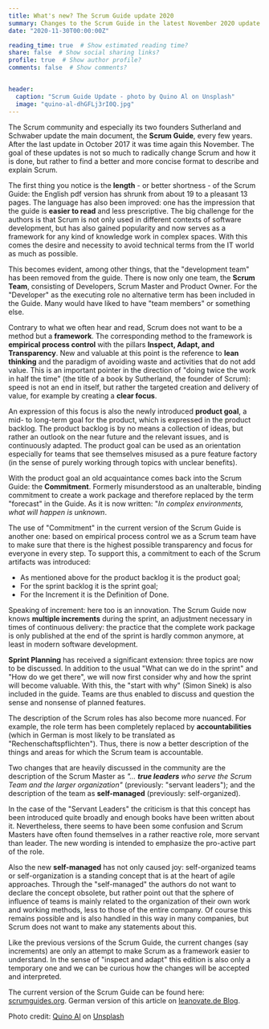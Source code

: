 ```yaml
---
title: What's new? The Scrum Guide update 2020
summary: Changes to the Scrum Guide in the latest November 2020 update.
date: "2020-11-30T00:00:00Z"

reading_time: true  # Show estimated reading time?
share: false  # Show social sharing links?
profile: true  # Show author profile?
comments: false  # Show comments?


header:
  caption: "Scrum Guide Update - photo by Quino Al on Unsplash"
  image: "quino-al-dhGFLj3rI0Q.jpg"
---
```


The Scrum community and especially its two founders Sutherland and Schwaber update the main document, the **Scrum Guide**, every few years. After the last update in October 2017 it was time again this November. The goal of these updates is not so much to radically change Scrum and how it is done, but rather to find a better and more concise format to describe and explain Scrum.

The first thing you notice is the **length** - or better shortness - of the Scrum Guide: the English pdf version has shrunk from about 19 to a pleasant 13 pages. The language has also been improved: one has the impression that the guide is **easier to read** and less prescriptive. The big challenge for the authors is that Scrum is not only used in different contexts of software development, but has also gained popularity and now serves as a framework for any kind of knowledge work in complex spaces. With this comes the desire and necessity to avoid technical terms from the IT world as much as possible.

This becomes evident, among other things, that the "development team" has been removed from the guide. There is now only one team, the **Scrum Team**, consisting of Developers, Scrum Master and Product Owner. For the "Developer" as the executing role no alternative term has been included in the Guide. Many would have liked to have "team members" or something else.

Contrary to what we often hear and read, Scrum does not want to be a method but a **framework**. The corresponding method to the framework is **empirical process control** with the pillars **Inspect, Adapt, and Transparency**. New and valuable at this point is the reference to **lean thinking** and the paradigm of avoiding waste and activities that do not add value. This is an important pointer in the direction of "doing twice the work in half the time" (the title of a book by Sutherland, the founder of Scrum): speed is not an end in itself, but rather the targeted creation and delivery of value, for example by creating a **clear focus**.

An expression of this focus is also the newly introduced **product goal**, a mid- to long-term goal for the product, which is expressed in the product backlog. The product backlog is by no means a collection of ideas, but rather an outlook on the near future and the relevant issues, and is continuously adapted. The product goal can be used as an orientation especially for teams that see themselves misused as a pure feature factory (in the sense of purely working through topics with unclear benefits).

With the product goal an old acquaintance comes back into the Scrum Guide: the **Commitment**. Formerly misunderstood as an unalterable, binding commitment to create a work package and therefore replaced by the term "forecast" in the Guide. As it is now written: "*In complex environments, what will happen is unknown*.

The use of "Commitment" in the current version of the Scrum Guide is another one: based on empirical process control we as a Scrum team have to make sure that there is the highest possible transparency and focus for everyone in every step. To support this, a commitment to each of the Scrum artifacts was introduced:

- As mentioned above for the product backlog it is the product goal;
- For the sprint backlog it is the sprint goal;
- For the Increment it is the Definition of Done.

Speaking of increment: here too is an innovation. The Scrum Guide now knows **multiple increments** during the sprint, an adjustment necessary in times of continuous delivery: the practice that the complete work package is only published at the end of the sprint is hardly common anymore, at least in modern software development.

**Sprint Planning** has received a significant extension: three topics are now to be discussed. In addition to the usual "What can we do in the sprint" and "How do we get there", we will now first consider why and how the sprint will become valuable. With this, the "start with why" (Simon Sinek) is also included in the guide. Teams are thus enabled to discuss and question the sense and nonsense of planned features.

The description of the Scrum roles has also become more nuanced. For example, the role term has been completely replaced by **accountabilities** (which in German is most likely to be translated as "Rechenschaftspflichten"). Thus, there is now a better description of the things and areas for which the Scrum team is accountable.

Two changes that are heavily discussed in the community are the description of the Scrum Master as *"... **true leaders** who serve the Scrum Team and the larger organization"* (previously: "servant leaders"); and the description of the team as **self-managed** (previously: self-organized).

In the case of the "Servant Leaders" the criticism is that this concept has been introduced quite broadly and enough books have been written about it. Nevertheless, there seems to have been some confusion and Scrum Masters have often found themselves in a rather reactive role, more servant than leader. The new wording is intended to emphasize the pro-active part of the role.

Also the new **self-managed** has not only caused joy: self-organized teams or self-organization is a standing concept that is at the heart of agile approaches. Through the "self-managed" the authors do not want to declare the concept obsolete, but rather point out that the sphere of influence of teams is mainly related to the organization of their own work and working methods, less to those of the entire company. Of course this remains possible and is also handled in this way in many companies, but Scrum does not want to make any statements about this.

Like the previous versions of the Scrum Guide, the current changes (say increments) are only an attempt to make Scrum as a framework easier to understand. In the sense of "inspect and adapt" this edition is also only a temporary one and we can be curious how the changes will be accepted and interpreted.

The current version of the Scrum Guide can be found here: [scrumguides.org](https://scrumguides.org/).
German version of this article on [leanovate.de Blog](https://www.leanovate.de/der-neue-scrum-guide-2020/).

Photo credit: [Quino Al](https://unsplash.com/@quinoal) on [Unsplash](https://unsplash.com)


